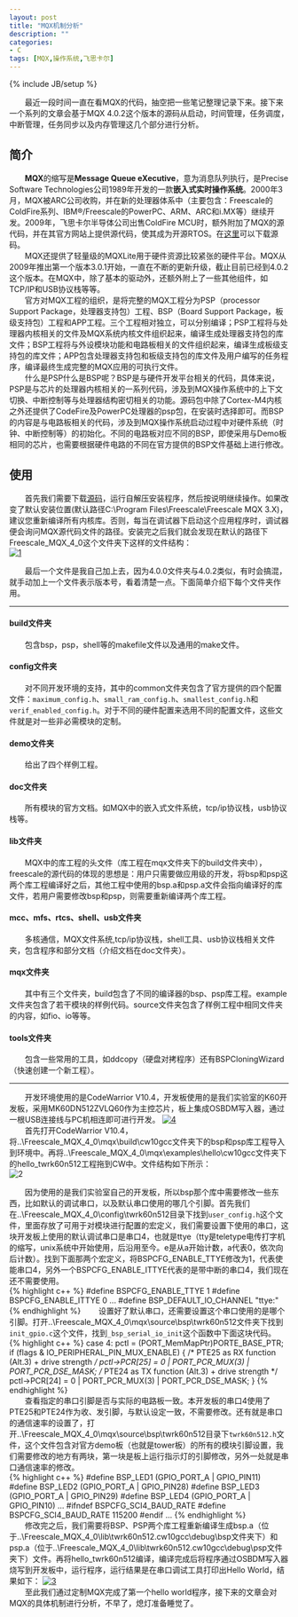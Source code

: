```yaml
---
layout: post
title: "MQX机制分析"
description: ""
categories: 
- C
tags: [MQX,操作系统,飞思卡尔]
---
```

{% include JB/setup %}

　　最近一段时间一直在看MQX的代码，抽空把一些笔记整理记录下来。接下来一个系列的文章会基于MQX 4.0.2这个版本的源码从启动，时间管理，任务调度，中断管理，任务同步以及内存管理这几个部分进行分析。  
## 简介 ##
　　**MQX**的缩写是**Message Queue eXecutive**，意为消息队列执行，是Precise Software Technologies公司1989年开发的一款**嵌入式实时操作系统**。2000年3月，MQX被ARC公司收购，并在新的处理器体系中（主要包含：Freescale的ColdFire系列、IBM®/Freescale的PowerPC、ARM、ARC和i.MX等）继续开发。2009年，飞思卡尔半导体公司出售ColdFire MCU时，额外附加了MQX的源代码，并在其官方网站上提供源代码，使其成为开源RTOS。在[这里](http://www.freescale.com/zh-Hans/webapp/sps/site/homepage.jsp?code=MQX_HOME)可以下载源码。  
　　MQX还提供了轻量级的MQXLite用于硬件资源比较紧张的硬件平台。MQX从2009年推出第一个版本3.0.1开始，一直在不断的更新升级，截止目前已经到4.0.2这个版本。在MQX中，除了基本的驱动外，还额外附上了一些其他组件，如TCP/IP和USB协议栈等等。  
　　官方对MQX工程的组织，是将完整的MQX工程分为PSP（processor Support Package，处理器支持包）工程、BSP（Board Support Package，板级支持包）工程和APP工程。三个工程相对独立，可以分别编译；PSP工程将与处理器内核相关的文件及MQX系统内核文件组织起来，编译生成处理器支持包的库文件；BSP工程将与外设模块功能和电路板相关的文件组织起来，编译生成板级支持包的库文件；APP包含处理器支持包和板级支持包的库文件及用户编写的任务程序，编译最终生成完整的MQX应用的可执行文件。  
　　什么是PSP什么是BSP呢？BSP是与硬件开发平台相关的代码，具体来说，PSP是与芯片的处理器内核相关的一系列代码，涉及到MQX操作系统中的上下文切换、中断控制等与处理器结构密切相关的功能。源码包中除了Cortex-M4内核之外还提供了CodeFire及PowerPC处理器的psp包，在安装时选择即可。而BSP的内容是与电路板相关的代码，涉及到MQX操作系统启动过程中对硬件系统（时钟、中断控制等）的初始化。不同的电路板对应不同的BSP，即使采用与Demo板相同的芯片，也需要根据硬件电路的不同在官方提供的BSP文件基础上进行修改。
## 使用 ##
　　首先我们需要下载[源码](http://www.freescale.com/zh-Hans/webapp/sps/site/homepage.jsp?code=MQX_HOME)，运行自解压安装程序，然后按说明继续操作。如果改变了默认安装位置(默认路径C:\Program Files\Freescale\Freescale MQX 3.X)，建议您重新编译所有内核库。否则，每当在调试器下启动这个应用程序时，调试器便会询问MQX源代码文件的路径。安装完之后我们就会发现在默认的路径下Freescale_MQX_4_0这个文件夹下这样的文件结构：   
[![1](http://h.hiphotos.bdimg.com/album/s%3D550%3Bq%3D90%3Bc%3Dxiangce%2C100%2C100/sign=29267c903f6d55fbc1c676235d193e77/58ee3d6d55fbb2fb4ca7485c4d4a20a44723dceb.jpg?referer=da88937e38f33a87c77a342a1ca9&x=.jpg)  ](http://h.hiphotos.bdimg.com/album/s%3D1400%3Bq%3D90/sign=a9af8dadff1f4134e437017a152faebb/58ee3d6d55fbb2fb4ca7485c4d4a20a44723dceb.jpg)

　　最后一个文件是我自己加上去，因为4.0.0文件夹与4.0.2类似，有时会搞混，就手动加上一个文件表示版本号，看着清楚一点。下面简单介绍下每个文件夹作用。  

----------

#### build文件夹
　　包含bsp，psp，shell等的makefile文件以及通用的make文件。
#### config文件夹 
　　对不同开发环境的支持，其中的common文件夹包含了官方提供的四个配置文件：`maximum_config.h`、`small_ram_config.h`、`smallest_config.h`和`verif_enabled_config.h`。对于不同的硬件配置来选用不同的配置文件，这些文件就是对一些非必需模块的定制。
#### demo文件夹 
　　给出了四个样例工程。
#### doc文件夹 
　　所有模块的官方文档。如MQX中的嵌入式文件系统，tcp/ip协议栈，usb协议栈等。
#### lib文件夹  
　　MQX中的库工程的头文件（库工程在mqx文件夹下的build文件夹中），freescale的源代码的体现的思想是：用户只需要做应用级的开发，将bsp和psp这两个库工程编译好之后，其他工程中使用的bsp.a和psp.a文件会指向编译好的库文件，若用户需要修改bsp和psp，则需要重新编译两个库工程。
#### mcc、mfs、rtcs、shell、usb文件夹
　　多核通信，MQX文件系统,tcp/ip协议栈，shell工具、usb协议栈相关文件夹，包含程序和部分文档（介绍文档在doc文件夹）。
#### mqx文件夹
　　其中有三个文件夹，build包含了不同的编译器的bsp、psp库工程。example文件夹包含了若干模块的样例代码。source文件夹包含了样例工程中相同文件夹的内容，如fio、io等等。
#### tools文件夹 
　　包含一些常用的工具，如ddcopy（硬盘对拷程序）还有BSPCloningWizard（快速创建一个新工程）。


---------- 
　　开发环境使用的是CodeWarrior V10.4，开发板使用的是我们实验室的K60开发板，采用MK60DN512ZVLQ60作为主控芯片，板上集成OSBDM写入器，通过一根USB连接线与PC机相连即可进行开发。
[![4](http://c.hiphotos.bdimg.com/album/s%3D1400%3Bq%3D90/sign=5bd75db034d3d539c53d0bc70ab7d221/80cb39dbb6fd5266422b415aa918972bd407367f.jpg)](http://c.hiphotos.bdimg.com/album/s%3D1400%3Bq%3D90/sign=5bd75db034d3d539c53d0bc70ab7d221/80cb39dbb6fd5266422b415aa918972bd407367f.jpg)  
　　首先打开CodeWarrior V10.4，将..\Freescale_MQX_4_0\mqx\build\cw10gcc文件夹下的bsp和psp库工程导入到环境中。再将..\Freescale_MQX_4_0\mqx\examples\hello\cw10gcc文件夹下的hello_twrk60n512工程拖到CW中。文件结构如下所示：  
![2](http://h.hiphotos.bdimg.com/album/s%3D900%3Bq%3D90/sign=e741d5678418367aa98973dd1e48fae9/b8389b504fc2d562d225c8a3e51190ef76c66c4a.jpg)

　　因为使用的是我们实验室自己的开发板，所以bsp那个库中需要修改一些东西，比如默认的调试串口，以及默认串口使用的哪几个引脚。首先我们在..\Freescale_MQX_4_0\config\twrk60n512目录下找到`user_config.h`这个文件，里面存放了可用于对模块进行配置的宏定义，我们需要设置下使用的串口，这块开发板上使用的默认调试串口是串口4，也就是ttye（tty是teletype电传打字机的缩写，unix系统中开始使用，后沿用至今。e是从a开始计数，a代表0，依次向后计数）。找到下面那两个宏定义，将BSPCFG_ENABLE_TTYE修改为1，代表使能串口4，另外一个BSPCFG_ENABLE_ITTYE代表的是带中断的串口4，我们现在还不需要使用。  
{% highlight c++ %}
#define BSPCFG_ENABLE_TTYE                        1
#define BSPCFG_ENABLE_ITTYE                       0
...
#define BSP_DEFAULT_IO_CHANNEL                    "ttye:"
{% endhighlight %}
　　设置好了默认串口，还需要设置这个串口使用的是哪个引脚。打开..\Freescale_MQX_4_0\mqx\source\bsp\twrk60n512文件夹下找到`init_gpio.c`这个文件，找到`_bsp_serial_io_init`这个函数中下面这块代码。  
{% highlight c++ %}
case 4:
            pctl = (PORT_MemMapPtr)PORTE_BASE_PTR;
            if (flags & IO_PERIPHERAL_PIN_MUX_ENABLE)
            {
                /* PTE25 as RX function (Alt.3) + drive strength */
                pctl->PCR[25] = 0 | PORT_PCR_MUX(3) | PORT_PCR_DSE_MASK;
                /* PTE24 as TX function (Alt.3) + drive strength */
                pctl->PCR[24] = 0 | PORT_PCR_MUX(3) | PORT_PCR_DSE_MASK;
            }
{% endhighlight %}  
　　查看指定的串口引脚是否与实际的电路板一致。本开发板的串口4使用了PTE25和PTE24作为收、发引脚，与默认设定一致，不需要修改。还有就是串口的通信速率的设置了，打开..\Freescale_MQX_4_0\mqx\source\bsp\twrk60n512目录下`twrk60n512.h`文件，这个文件包含对官方demo板（也就是tower板）的所有的模块引脚设置，我们需要修改的地方有两块，第一块是板上运行指示灯的引脚修改，另外一处就是串口通信速率的修改。    
{% highlight c++ %}
#define BSP_LED1                    (GPIO_PORT_A | GPIO_PIN11)
#define BSP_LED2                    (GPIO_PORT_A | GPIO_PIN28)
#define BSP_LED3                    (GPIO_PORT_A | GPIO_PIN29)
#define BSP_LED4                    (GPIO_PORT_A | GPIO_PIN10)
...
#ifndef BSPCFG_SCI4_BAUD_RATE
	#define BSPCFG_SCI4_BAUD_RATE             115200
#endif
...
{% endhighlight %}    
　　修改完之后，我们需要将BSP、PSP两个库工程重新编译生成bsp.a（位于..\Freescale_MQX_4_0\lib\twrk60n512.cw10gcc\debug\bsp文件夹下）和psp.a（位于..\Freescale_MQX_4_0\lib\twrk60n512.cw10gcc\debug\psp文件夹下）文件。再将hello_twrk60n512编译，编译完成后将程序通过OSBDM写入器烧写到开发板中，运行程序，运行结果是在串口调试工具打印出Hello World，结果如下：
[![3](http://g.hiphotos.bdimg.com/album/s%3D1400%3Bq%3D90/sign=da4cc3eaa6c27d1ea1263fc02be5961f/242dd42a2834349b0d481fcbcbea15ce36d3be35.jpg)](http://g.hiphotos.bdimg.com/album/s%3D1400%3Bq%3D90/sign=da4cc3eaa6c27d1ea1263fc02be5961f/242dd42a2834349b0d481fcbcbea15ce36d3be35.jpg)  
　　至此我们通过定制MQX完成了第一个hello world程序，接下来的文章会对MQX的具体机制进行分析，不早了，熄灯准备睡觉了。

